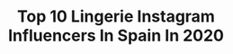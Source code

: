 ---
title: Top 10 Lingerie Instagram Influencers In Spain In 2020
description: >-
  Find top lingerie Instagram influencers in Spain in 2020. Most popular hashtags: #lingerie #beauty #makeup #black.
platform: Instagram
profiles:
  - username: "slavasatana"
    fullname: >-
      Satana🦇
    location: "Spain"
    followers: 77488
    engagement: 411
    commentsToLikes: 0.009751
    id: ck5c1haawv6wb0i11tjklq2r9
    verified: false
    hashtags: "#dontrushchallenge, #vampirellacosplay"
  - username: "julisantinins"
    fullname: >-
      JULI SANTINI
    location: "Spain"
    followers: 91187
    engagement: 143
    commentsToLikes: 0.015131
    id: ck5zy08rk8zr40i14c2tfnz3i
    verified: false
    hashtags: "#lipinjections, #annewithanequotes, #stayhome, #paris"
  - username: "melaniiapuntas"
    fullname: >-
      Melania 👑
    location: "Spain"
    followers: 33308
    engagement: 768
    commentsToLikes: 0.046104
    id: ck5q2w8cii3910i11zpu6kqqa
    verified: false
    hashtags: "#quarantine, #swimsuit, #booty, #dubaidates"
  - username: "lidiasantosofficial"
    fullname: >-
      Lidia Santos
    location: "Spain"
    followers: 69569
    engagement: 464
    commentsToLikes: 0.053943
    id: ck0w759csbtnd0i19n8ac1c0x
    verified: true
    hashtags: "#moments, #onelife, #timetofly, #girls"
  - username: "nerea.ramirezz"
    fullname: >-
      Nerea Ramírez 🌺
    location: "Spain"
    followers: 23882
    engagement: 601
    commentsToLikes: 0.144199
    id: ck5q5x6xwuz3v0i11nz3t92xh
    verified: false
    hashtags: "#myomella, #cerrado, #lips, #suntanning"
  - username: "vikikeepu"
    fullname: >-
      Viki Keepu
    location: "Spain"
    followers: 25809
    engagement: 538
    commentsToLikes: 0.129329
    id: ckap4w5qs95le0i78nf9yxyxn
    verified: false
    hashtags: "#swimwear, #hotbyviki, #future, #giveaway"
  - username: "anabeljsantana"
    fullname: >-
      Anabel Santana
    location: "Spain"
    followers: 11449
    engagement: 881
    commentsToLikes: 0.103574
    id: ck8sx1otjfwyd0j78itx96knh
    verified: false
    hashtags: "#madridmodels, #stayhome, #haircolor, #arte"
  - username: "evapadlock"
    fullname: >-
      ➰Eva Padlock➰
    location: "Spain"
    followers: 1682243
    engagement: 599
    commentsToLikes: 0.023796
    id: ck13bf96rv5720i199xpxz9fs
    verified: true
    hashtags: "#birthday, #day7, #black, #relaxtime"
  - username: "sugussusana"
    fullname: >-
      Susana Martínez
    location: "Spain"
    followers: 25920
    engagement: 2126
    commentsToLikes: 0.055058
    id: ck5qatomfi6zf0i11hdvok2ya
    verified: false
    hashtags: "#tryndamere, #game, #mirrorselfie, #snow"
  - username: "adrianagatagan"
    fullname: >-
      ↠ 𝙰𝙳𝚁𝙸𝙰𝙽𝙰 𝙶𝙰𝚃𝙰𝙶𝙰𝙽 ↞
    location: "Spain"
    followers: 29575
    engagement: 279
    commentsToLikes: 0.058334
    id: ck139rv6jmu220i19yhetf9p9
    verified: false
    hashtags: "#flowerbykenzo, #guerlaingift, #savageinstinct, #carabollo"
---